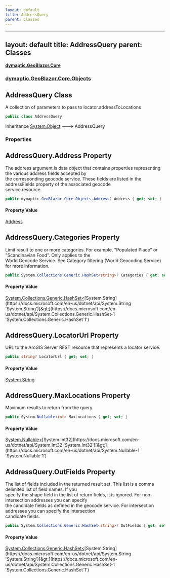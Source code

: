 ```yaml
---
layout: default
title: AddressQuery
parent: Classes
---
```

---
layout: default
title: AddressQuery
parent: Classes
---
#### [dymaptic.GeoBlazor.Core](index.html 'index')
### [dymaptic.GeoBlazor.Core.Objects](index.html#dymaptic.GeoBlazor.Core.Objects 'dymaptic.GeoBlazor.Core.Objects')

## AddressQuery Class

A collection of parameters to pass to locator.addressToLocations

```csharp
public class AddressQuery
```

Inheritance [System.Object](https://docs.microsoft.com/en-us/dotnet/api/System.Object 'System.Object') &#129106; AddressQuery
### Properties

<a name='dymaptic.GeoBlazor.Core.Objects.AddressQuery.Address'></a>

## AddressQuery.Address Property

The address argument is data object that contains properties representing the various address fields accepted by  
the corresponding geocode service. These fields are listed in the addressFields property of the associated geocode  
service resource.

```csharp
public dymaptic.GeoBlazor.Core.Objects.Address? Address { get; set; }
```

#### Property Value
[Address](dymaptic.GeoBlazor.Core.Objects.Address.html 'dymaptic.GeoBlazor.Core.Objects.Address')

<a name='dymaptic.GeoBlazor.Core.Objects.AddressQuery.Categories'></a>

## AddressQuery.Categories Property

Limit result to one or more categories. For example, "Populated Place" or "Scandinavian Food". Only applies to the  
World Geocode Service. See Category filtering (World Geocoding Service) for more information.

```csharp
public System.Collections.Generic.HashSet<string>? Categories { get; set; }
```

#### Property Value
[System.Collections.Generic.HashSet&lt;](https://docs.microsoft.com/en-us/dotnet/api/System.Collections.Generic.HashSet-1 'System.Collections.Generic.HashSet`1')[System.String](https://docs.microsoft.com/en-us/dotnet/api/System.String 'System.String')[&gt;](https://docs.microsoft.com/en-us/dotnet/api/System.Collections.Generic.HashSet-1 'System.Collections.Generic.HashSet`1')

<a name='dymaptic.GeoBlazor.Core.Objects.AddressQuery.LocatorUrl'></a>

## AddressQuery.LocatorUrl Property

URL to the ArcGIS Server REST resource that represents a locator service.

```csharp
public string? LocatorUrl { get; set; }
```

#### Property Value
[System.String](https://docs.microsoft.com/en-us/dotnet/api/System.String 'System.String')

<a name='dymaptic.GeoBlazor.Core.Objects.AddressQuery.MaxLocations'></a>

## AddressQuery.MaxLocations Property

Maximum results to return from the query.

```csharp
public System.Nullable<int> MaxLocations { get; set; }
```

#### Property Value
[System.Nullable&lt;](https://docs.microsoft.com/en-us/dotnet/api/System.Nullable-1 'System.Nullable`1')[System.Int32](https://docs.microsoft.com/en-us/dotnet/api/System.Int32 'System.Int32')[&gt;](https://docs.microsoft.com/en-us/dotnet/api/System.Nullable-1 'System.Nullable`1')

<a name='dymaptic.GeoBlazor.Core.Objects.AddressQuery.OutFields'></a>

## AddressQuery.OutFields Property

The list of fields included in the returned result set. This list is a comma delimited list of field names. If you  
specify the shape field in the list of return fields, it is ignored. For non-intersection addresses you can specify  
the candidate fields as defined in the geocode service. For intersection addresses you can specify the intersection  
candidate fields.

```csharp
public System.Collections.Generic.HashSet<string>? OutFields { get; set; }
```

#### Property Value
[System.Collections.Generic.HashSet&lt;](https://docs.microsoft.com/en-us/dotnet/api/System.Collections.Generic.HashSet-1 'System.Collections.Generic.HashSet`1')[System.String](https://docs.microsoft.com/en-us/dotnet/api/System.String 'System.String')[&gt;](https://docs.microsoft.com/en-us/dotnet/api/System.Collections.Generic.HashSet-1 'System.Collections.Generic.HashSet`1')

